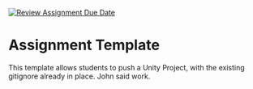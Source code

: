 [![Review Assignment Due Date](https://classroom.github.com/assets/deadline-readme-button-22041afd0340ce965d47ae6ef1cefeee28c7c493a6346c4f15d667ab976d596c.svg)](https://classroom.github.com/a/aF2l_-6v)
# Assignment Template
This template allows students to push a Unity Project, with the existing gitignore already in place.
John said work.